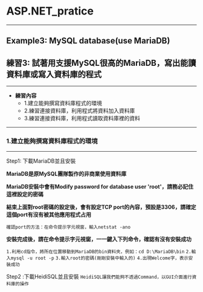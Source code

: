 # ASP.NET_pratice

***
## Example3: MySQL database(use MariaDB)
## 練習3: 試著用支援MySQL很高的MariaDB，寫出能讀資料庫或寫入資料庫的程式
***

* **練習內容**
  * 1.建立能夠撰寫資料庫程式的環境
  * 2.練習連接資料庫，利用程式將資料加入資料庫
  * 3.練習連接資料庫，利用程式讀取資料庫裡的資料


***
### 1.建立能夠撰寫資料庫程式的環境
***

Step1: 下載MariaDB並且安裝

**MariaDB是原MySQL團隊製作的非商業使用資料庫**

**MariaDB安裝中會有Modify password for database user 'root'，請務必記住這裡設定的密碼**

**結束上面對root密碼的設定後，會有設定TCP port的內容，預設是3306，請確定這個port有沒有被其他應用程式占用**

``確認port的方法：在命令提示字元視窗，輸入netstat -ano``

**安裝完成後，請在命令提示字元視窗，一一鍵入下列命令，確認有沒有安裝成功**

``1.利用cd指令，將所在位置移動到MariaDB的bin資料夾，例如：cd D:\MariaDB\bin``
``2.輸入mysql -u root -p``
``3.輸入root的密碼(剛剛安裝中輸入的)``
``4.出現Welcome字，表示安裝成功``


Step2 :下載HeidiSQL並且安裝
`HeidiSQL讓我們能夠不透過Command，以GUI介面進行資料庫的操作`




